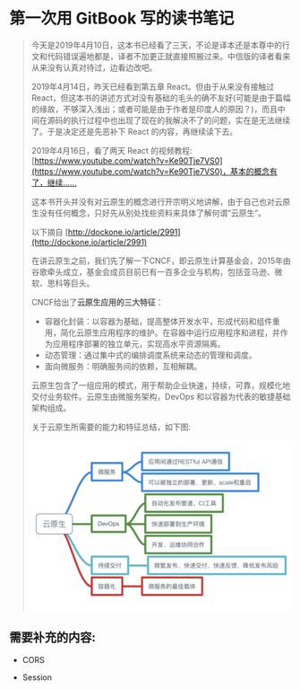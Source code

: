 # 第一次用 GitBook 写的读书笔记

> 今天是2019年4月10日，这本书已经看了三天，不论是译本还是本尊中的行文和代码错误遍地都是，译者不加更正就直接照搬过来。中信版的译者看来从来没有认真对待过，边看边改吧。
>
> 2019年4月14日，昨天已经看到第五章 React。但由于从来没有接触过 React，但这本书的讲述方式对没有基础的毛头的确不友好\(可能是由于篇幅的缘故，不够深入浅出；或者可能是由于作者是印度人的原因？\)，而且中间在源码的执行过程中也出现了现在的我解决不了的问题，实在是无法继续了。于是决定还是先恶补下 React 的内容，再继续读下去。
>
> 2019年4月16日，看了两天 React 的视频教程: [https://www.youtube.com/watch?v=Ke90Tje7VS0](https://www.youtube.com/watch?v=Ke90Tje7VS0)，基本的概念有了，继续……
>
> 这本书开头并没有对云原生的概念进行开宗明义地讲解，由于自己也对云原生没有任何概念，只好先从别处找些资料来具体了解何谓“云原生”。
>
> 以下摘自 [http://dockone.io/article/2991](http://dockone.io/article/2991)
>
> 在讲云原生之前，我们先了解一下CNCF，即云原生计算基金会，2015年由谷歌牵头成立，基金会成员目前已有一百多企业与机构，包括亚马逊、微软、思科等巨头。
>
> CNCF给出了**云原生应用的三大特征**：
>
> * 容器化封装：以容器为基础，提高整体开发水平，形成代码和组件重用，简化云原生应用程序的维护。在容器中运行应用程序和进程，并作为应用程序部署的独立单元，实现高水平资源隔离。
> * 动态管理：通过集中式的编排调度系统来动态的管理和调度。
> * 面向微服务：明确服务间的依赖，互相解耦。
>
> 云原生包含了一组应用的模式，用于帮助企业快速，持续，可靠，规模化地交付业务软件。云原生由微服务架构，DevOps 和以容器为代表的敏捷基础架构组成。
>
> 关于云原生所需要的能力和特征总结，如下图:
>
> ![](/img/00.云原生所需要的能力和特征.jpg)

## 需要补充的内容:

* CORS

* Session



